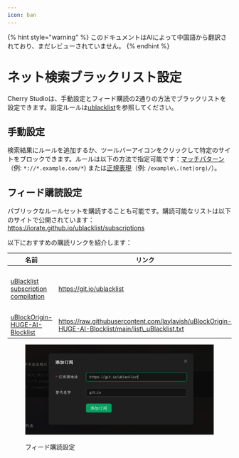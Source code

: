 ```yaml
---
icon: ban
---
```


{% hint style="warning" %}
このドキュメントはAIによって中国語から翻訳されており、まだレビューされていません。
{% endhint %}

# ネット検索ブラックリスト設定

Cherry Studioは、手動設定とフィード購読の2通りの方法でブラックリストを設定できます。設定ルールは[ublacklist](https://github.com/iorate/ublacklist)を参照してください。

## 手動設定

検索結果にルールを追加するか、ツールバーアイコンをクリックして特定のサイトをブロックできます。ルールは以下の方法で指定可能です：[マッチパターン](https://developer.mozilla.org/ja/docs/Mozilla/Add-ons/WebExtensions/Match_patterns)（例: `*://*.example.com/*`) または[正規表現](https://developer.mozilla.org/ja/docs/Web/JavaScript/Guide/Regular_expressions)（例: `/example\.(net|org)/`）。

## フィード購読設定

パブリックなルールセットを購読することも可能です。購読可能なリストは以下のサイトで公開されています：\
https://iorate.github.io/ublacklist/subscriptions

以下におすすめの購読リンクを紹介します：

| 名前                                                                                                      | リンク                                                                                                                          | 種類           |
| --------------------------------------------------------------------------------------------------------- | ------------------------------------------------------------------------------------------------------------------------------- | -------------- |
| [uBlacklist subscription compilation](https://github.com/eallion/uBlacklist-subscription-compilation)     | https://git.io/ublacklist                                                                                                       | 中国語（中国語） |
| [uBlockOrigin-HUGE-AI-Blocklist](https://github.com/laylavish/uBlockOrigin-HUGE-AI-Blocklist)             | https://raw.githubusercontent.com/laylavish/uBlockOrigin-HUGE-AI-Blocklist/main/list\_uBlacklist.txt                          | AI生成         |

<figure><img src="../.gitbook/assets/blacklist1.jpg" alt=""><figcaption><p>フィード購読設定</p></figcaption></figure>